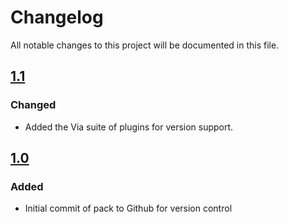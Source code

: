 # Changelog
All notable changes to this project will be documented in this file.

## [1.1]

### Changed
- Added the Via suite of plugins for version support.

## [1.0]

### Added
- Initial commit of pack to Github for version control

[1.1]: https://github.com/apexhosting/Parkour/releases/tag/1.1
[1.0]: https://github.com/apexhosting/Parkour/releases/tag/1.0